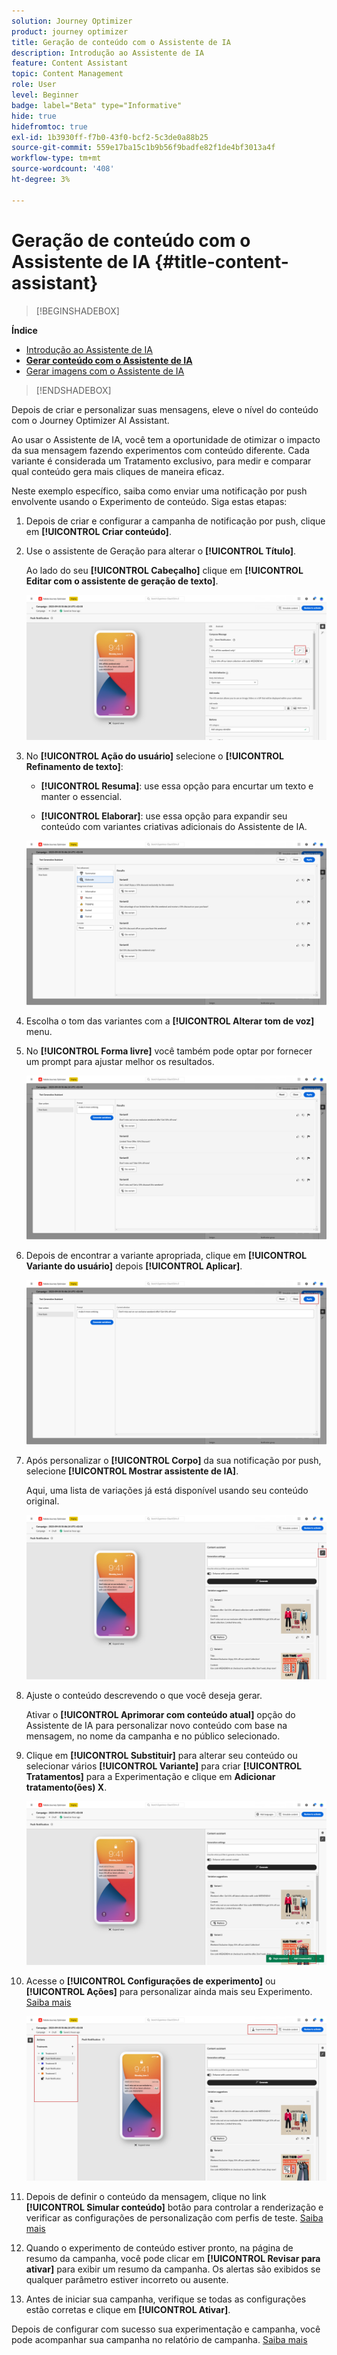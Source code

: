 ```yaml
---
solution: Journey Optimizer
product: journey optimizer
title: Geração de conteúdo com o Assistente de IA
description: Introdução ao Assistente de IA
feature: Content Assistant
topic: Content Management
role: User
level: Beginner
badge: label="Beta" type="Informative"
hide: true
hidefromtoc: true
exl-id: 1b3930ff-f7b0-43f0-bcf2-5c3de0a88b25
source-git-commit: 559e17ba15c1b9b56f9badfe82f1de4bf3013a4f
workflow-type: tm+mt
source-wordcount: '408'
ht-degree: 3%

---
```


# Geração de conteúdo com o Assistente de IA {#title-content-assistant}

>[!BEGINSHADEBOX]

**Índice**

* [Introdução ao Assistente de IA](gs-generative.md)
* **[Gerar conteúdo com o Assistente de IA](generative-content.md)**
* [Gerar imagens com o Assistente de IA](generative-image.md)

>[!ENDSHADEBOX]

Depois de criar e personalizar suas mensagens, eleve o nível do conteúdo com o Journey Optimizer AI Assistant.

Ao usar o Assistente de IA, você tem a oportunidade de otimizar o impacto da sua mensagem fazendo experimentos com conteúdo diferente. Cada variante é considerada um Tratamento exclusivo, para medir e comparar qual conteúdo gera mais cliques de maneira eficaz.

Neste exemplo específico, saiba como enviar uma notificação por push envolvente usando o Experimento de conteúdo. Siga estas etapas:

1. Depois de criar e configurar a campanha de notificação por push, clique em **[!UICONTROL Criar conteúdo]**.

1. Use o assistente de Geração para alterar o **[!UICONTROL Título]**.

   Ao lado do seu **[!UICONTROL Cabeçalho]** clique em **[!UICONTROL Editar com o assistente de geração de texto]**.

   ![](assets/gen-ai-title-1.png)

1. No **[!UICONTROL Ação do usuário]** selecione o **[!UICONTROL Refinamento de texto]**:

   * **[!UICONTROL Resuma]**: use essa opção para encurtar um texto e manter o essencial.

   * **[!UICONTROL Elaborar]**: use essa opção para expandir seu conteúdo com variantes criativas adicionais do Assistente de IA.

   ![](assets/gen-ai-title-2.png)

1. Escolha o tom das variantes com a **[!UICONTROL Alterar tom de voz]** menu.

1. No **[!UICONTROL Forma livre]** você também pode optar por fornecer um prompt para ajustar melhor os resultados.

   ![](assets/gen-ai-title-3.png)

1. Depois de encontrar a variante apropriada, clique em **[!UICONTROL Variante do usuário]** depois **[!UICONTROL Aplicar]**.

   ![](assets/gen-ai-title-4.png)

1. Após personalizar o **[!UICONTROL Corpo]** da sua notificação por push, selecione **[!UICONTROL Mostrar assistente de IA]**.

   Aqui, uma lista de variações já está disponível usando seu conteúdo original.

   ![](assets/gen-ai-title-5.png)

1. Ajuste o conteúdo descrevendo o que você deseja gerar.

   Ativar o **[!UICONTROL Aprimorar com conteúdo atual]** opção do Assistente de IA para personalizar novo conteúdo com base na mensagem, no nome da campanha e no público selecionado.

1. Clique em **[!UICONTROL Substituir]** para alterar seu conteúdo ou selecionar vários **[!UICONTROL Variante]** para criar **[!UICONTROL Tratamentos]** para a Experimentação e clique em **Adicionar tratamento(ões) X**.

   ![](assets/gen-ai-title-6.png)

1. Acesse o **[!UICONTROL Configurações de experimento]** ou **[!UICONTROL Ações]** para personalizar ainda mais seu Experimento. [Saiba mais](../campaigns/content-experiment.md)

   ![](assets/gen-ai-title-7.png)

1. Depois de definir o conteúdo da mensagem, clique no link **[!UICONTROL Simular conteúdo]** botão para controlar a renderização e verificar as configurações de personalização com perfis de teste. [Saiba mais](../content-management/preview-test.md)

1. Quando o experimento de conteúdo estiver pronto, na página de resumo da campanha, você pode clicar em **[!UICONTROL Revisar para ativar]** para exibir um resumo da campanha. Os alertas são exibidos se qualquer parâmetro estiver incorreto ou ausente.

1. Antes de iniciar sua campanha, verifique se todas as configurações estão corretas e clique em **[!UICONTROL Ativar]**.

Depois de configurar com sucesso sua experimentação e campanha, você pode acompanhar sua campanha no relatório de campanha. [Saiba mais](../reports/campaign-global-report.md#experimentation-report)
